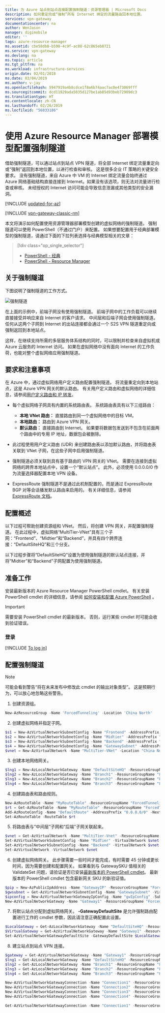```yaml
---
title: 为 Azure 站点到站点连接配置强制隧道：资源管理器 | Microsoft Docs
description: 如何重定向或“强制”所有 Internet 绑定的流量路由回本地位置。
services: vpn-gateway
documentationcenter: na
author: WenJason
manager: digimobile
editor: ''
tags: azure-resource-manager
ms.assetid: cbe58db8-b598-4c9f-ac88-62c865eb8721
ms.service: vpn-gateway
ms.devlang: na
ms.topic: article
ms.tgt_pltfrm: na
ms.workload: infrastructure-services
origin.date: 02/01/2018
ms.date: 03/04/2019
ms.author: v-jay
ms.openlocfilehash: 5947919a4b8cdce1f8a6b74aac7ac0e473069fff
ms.sourcegitcommit: dcd11929ada5035d127be1ab85d93beb72909dc3
ms.translationtype: HT
ms.contentlocale: zh-CN
ms.lasthandoff: 02/26/2019
ms.locfileid: "56833186"
---
```

# <a name="configure-forced-tunneling-using-the-azure-resource-manager-deployment-model"></a>使用 Azure Resource Manager 部署模型配置强制隧道

借助强制隧道，可以通过站点到站点 VPN 隧道，将全部 Internet 绑定流量重定向或“强制”返回到本地位置，以进行检查和审核。 这是很多企业 IT 策略的关键安全要求。 没有强制隧道，来自 Azure 中 VM 的 Internet 绑定流量会始终通过 Azure 网络基础结构直接连接到 Internet。如果没有该选项，则无法对流量进行检查或审核。 未经授权的 Internet 访问可能会导致信息泄漏或其他类型的安全漏洞。

[!INCLUDE [updated-for-az](../../includes/updated-for-az.md)]

[!INCLUDE [vpn-gateway-classic-rm](../../includes/vpn-gateway-classic-rm-include.md)] 

本文将演示如何配置使用资源管理器部署模型创建的虚拟网络的强制隧道。 强制隧道可以使用 PowerShell（不通过门户）来配置。 如果想要配置用于经典部署模型的强制隧道，请通过下面的下拉列表选择与经典模型相关的文章：

> [!div class="op_single_selector"]
> * [PowerShell - 经典](vpn-gateway-about-forced-tunneling.md)
> * [PowerShell - Resource Manager](vpn-gateway-forced-tunneling-rm.md)
> 
> 

## <a name="about-forced-tunneling"></a>关于强制隧道

下图说明了强制隧道的工作方式。 

![强制隧道](./media/vpn-gateway-forced-tunneling-rm/forced-tunnel.png)

在上面的示例中，前端子网没有使用强制隧道。 前端子网中的工作负载可以继续直接接受并响应来自 Internet 的客户请求。 中间层和后端子网会使用强制隧道。 任何从这两个子网到 Internet 的出站连接都会通过一个 S2S VPN 隧道重定向或强制返回到本地站点。

这样，在继续支持所需的多层服务体系结构的同时，可以限制并检查来自虚拟机或 Azure 云服务的 Internet 访问。 如果在虚拟网络中没有面向 Internet 的工作负荷，也能对整个虚拟网络应用强制隧道。

## <a name="requirements-and-considerations"></a>要求和注意事项

在 Azure 中，通过虚拟网络用户定义路由配置强制隧道。 将流量重定向到本地站点，这是 Azure VPN 网关的默认路由。 有关用户定义路由和虚拟网络的详细信息，请参阅[用户定义路由和 IP 转发](../virtual-network/virtual-networks-udr-overview.md)。

* 每个虚拟网络子网具有内置的系统路由表。 系统路由表具有以下三组路由：
  
  * **本地 VNet 路由：** 直接路由到同一个虚拟网络中的目标 VM。
  * **本地路由：** 路由到 Azure VPN 网关。
  * **默认路由：** 直接路由到 Internet。 如果要将数据包发送到不包含在前面两个路由中的专用 IP 地址，数据包会被删除。
* 此过程使用用户定义路由 (UDR) 来创建路由表以添加默认路由，并将路由表关联到 VNet 子网，在这些子网中启用强制隧道。
* 强制隧道必须关联到具有基于路由的 VPN 网关的 VNet。 需要在连接到虚拟网络的跨界本地站点中，设置一个“默认站点”。 此外，必须使用 0.0.0.0/0 作为流量选择器配置本地 VPN 设备。 
* ExpressRoute 强制隧道不是通过此机制配置的，而是通过 ExpressRoute BGP 对等会话播发默认路由来启用的。 有关详细信息，请参阅 [ExpressRoute 文档](https://www.azure.cn/home/features/expressroute/)。

## <a name="configuration-overview"></a>配置概述

以下过程可帮助创建资源组和 VNet。 然后，将创建 VPN 网关，并配置强制隧道。 在此过程中，虚拟网络“MultiTier-VNet”具有三个子网：“Frontend”、“Midtier”和“Backend”，并具有四个跨界连接：“DefaultSiteHQ”和三个分支。

以下过程步骤将“DefaultSiteHQ”设置为使用强制隧道的默认站点连接，并将“Midtier”和“Backend”子网配置为使用强制隧道。

## <a name="before"></a>准备工作

安装最新版本的 Azure Resource Manager PowerShell cmdlet。 有关安装 PowerShell cmdlet 的详细信息，请参阅 [如何安装和配置 Azure PowerShell](https://docs.microsoft.com/powershell/azure/overview) 。

> [!IMPORTANT]
> 需要安装 PowerShell cmdlet 的最新版本。 否则，运行某些 cmdlet 时可能会收到验证错误。
>
>

### <a name="to-log-in"></a>登录

[!INCLUDE [To log in](../../includes/vpn-gateway-ps-login-include.md)]

## <a name="configure-forced-tunneling"></a>配置强制隧道

> [!NOTE]
> 可能会看到警告“将在未来发布中修改此 cmdlet 的输出对象类型”。 这是预期行为，可以放心地忽略这些警告。
>
>


1. 创建资源组。

  ```powershell
  New-AzResourceGroup -Name 'ForcedTunneling' -Location 'China North'
  ```
2. 创建虚拟网络并指定子网。

  ```powershell 
  $s1 = New-AzVirtualNetworkSubnetConfig -Name "Frontend" -AddressPrefix "10.1.0.0/24"
  $s2 = New-AzVirtualNetworkSubnetConfig -Name "Midtier" -AddressPrefix "10.1.1.0/24"
  $s3 = New-AzVirtualNetworkSubnetConfig -Name "Backend" -AddressPrefix "10.1.2.0/24"
  $s4 = New-AzVirtualNetworkSubnetConfig -Name "GatewaySubnet" -AddressPrefix "10.1.200.0/28"
  $vnet = New-AzVirtualNetwork -Name "MultiTier-VNet" -Location "China North" -ResourceGroupName "ForcedTunneling" -AddressPrefix "10.1.0.0/16" -Subnet $s1,$s2,$s3,$s4
  ```
3. 创建本地网络网关。

  ```powershell
  $lng1 = New-AzLocalNetworkGateway -Name "DefaultSiteHQ" -ResourceGroupName "ForcedTunneling" -Location "China North" -GatewayIpAddress "111.111.111.111" -AddressPrefix "192.168.1.0/24"
  $lng2 = New-AzLocalNetworkGateway -Name "Branch1" -ResourceGroupName "ForcedTunneling" -Location "China North" -GatewayIpAddress "111.111.111.112" -AddressPrefix "192.168.2.0/24"
  $lng3 = New-AzLocalNetworkGateway -Name "Branch2" -ResourceGroupName "ForcedTunneling" -Location "China North" -GatewayIpAddress "111.111.111.113" -AddressPrefix "192.168.3.0/24"
  $lng4 = New-AzLocalNetworkGateway -Name "Branch3" -ResourceGroupName "ForcedTunneling" -Location "China North" -GatewayIpAddress "111.111.111.114" -AddressPrefix "192.168.4.0/24"
  ```
4. 创建路由表和路由规则。

  ```powershell
  New-AzRouteTable -Name "MyRouteTable" -ResourceGroupName "ForcedTunneling" -Location "China North"
  $rt = Get-AzRouteTable -Name "MyRouteTable" -ResourceGroupName "ForcedTunneling" 
  Add-AzRouteConfig -Name "DefaultRoute" -AddressPrefix "0.0.0.0/0" -NextHopType VirtualNetworkGateway -RouteTable $rt
  Set-AzRouteTable -RouteTable $rt
  ```
5. 将路由表与“中间层”子网和“后端”子网关联起来。

  ```powershell
  $vnet = Get-AzVirtualNetwork -Name "MultiTier-Vnet" -ResourceGroupName "ForcedTunneling"
  Set-AzVirtualNetworkSubnetConfig -Name "MidTier" -VirtualNetwork $vnet -AddressPrefix "10.1.1.0/24" -RouteTable $rt
  Set-AzVirtualNetworkSubnetConfig -Name "Backend" -VirtualNetwork $vnet -AddressPrefix "10.1.2.0/24" -RouteTable $rt
  Set-AzVirtualNetwork -VirtualNetwork $vnet
  ```
6. 创建虚拟网络网关。 此步骤需要一些时间才能完成，有时需要 45 分钟或更长时间，因为需要创建和配置网关。 如果看到与 GatewaySKU 值相关的 ValidateSet 问题，请验证是否已安装[最新版本的 PowerShell cmdlet](#before)。 最新版本的 PowerShell cmdlet 包含最新网关 SKU 的新验证值。

  ```powershell
  $pip = New-AzPublicIpAddress -Name "GatewayIP" -ResourceGroupName "ForcedTunneling" -Location "China North" -AllocationMethod Dynamic
  $gwsubnet = Get-AzVirtualNetworkSubnetConfig -Name "GatewaySubnet" -VirtualNetwork $vnet
  $ipconfig = New-AzVirtualNetworkGatewayIpConfig -Name "gwIpConfig" -SubnetId $gwsubnet.Id -PublicIpAddressId $pip.Id
  New-AzVirtualNetworkGateway -Name "Gateway1" -ResourceGroupName "ForcedTunneling" -Location "China North" -IpConfigurations $ipconfig -GatewayType Vpn -VpnType RouteBased -GatewaySku VpnGw1 -EnableBgp $false
  ```
7. 将默认站点分配到虚拟网络网关。 **-GatewayDefaultSite** 是允许强制路由配置进行工作的 cmdlet 参数，因此请注意正确配置此设置。 

  ```powershell
  $LocalGateway = Get-AzLocalNetworkGateway -Name "DefaultSiteHQ" -ResourceGroupName "ForcedTunneling"
  $VirtualGateway = Get-AzVirtualNetworkGateway -Name "Gateway1" -ResourceGroupName "ForcedTunneling"
  Set-AzVirtualNetworkGatewayDefaultSite -GatewayDefaultSite $LocalGateway -VirtualNetworkGateway $VirtualGateway
  ```
8. 建立站点到站点 VPN 连接。

  ```powershell
  $gateway = Get-AzVirtualNetworkGateway -Name "Gateway1" -ResourceGroupName "ForcedTunneling"
  $lng1 = Get-AzLocalNetworkGateway -Name "DefaultSiteHQ" -ResourceGroupName "ForcedTunneling" 
  $lng2 = Get-AzLocalNetworkGateway -Name "Branch1" -ResourceGroupName "ForcedTunneling" 
  $lng3 = Get-AzLocalNetworkGateway -Name "Branch2" -ResourceGroupName "ForcedTunneling" 
  $lng4 = Get-AzLocalNetworkGateway -Name "Branch3" -ResourceGroupName "ForcedTunneling" 
    
  New-AzVirtualNetworkGatewayConnection -Name "Connection1" -ResourceGroupName "ForcedTunneling" -Location "China North" -VirtualNetworkGateway1 $gateway -LocalNetworkGateway2 $lng1 -ConnectionType IPsec -SharedKey "preSharedKey"
  New-AzVirtualNetworkGatewayConnection -Name "Connection2" -ResourceGroupName "ForcedTunneling" -Location "China North" -VirtualNetworkGateway1 $gateway -LocalNetworkGateway2 $lng2 -ConnectionType IPsec -SharedKey "preSharedKey"
  New-AzVirtualNetworkGatewayConnection -Name "Connection3" -ResourceGroupName "ForcedTunneling" -Location "China North" -VirtualNetworkGateway1 $gateway -LocalNetworkGateway2 $lng3 -ConnectionType IPsec -SharedKey "preSharedKey"
  New-AzVirtualNetworkGatewayConnection -Name "Connection4" -ResourceGroupName "ForcedTunneling" -Location "China North" -VirtualNetworkGateway1 $gateway -LocalNetworkGateway2 $lng4 -ConnectionType IPsec -SharedKey "preSharedKey"
    
  Get-AzVirtualNetworkGatewayConnection -Name "Connection1" -ResourceGroupName "ForcedTunneling"
  ```

<!--Update_Description: wording update --> 